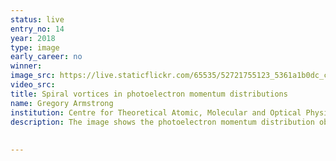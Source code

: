 ```yaml
---
status: live
entry_no: 14
year: 2018
type: image 
early_career: no 
winner: 
image_src: https://live.staticflickr.com/65535/52721755123_5361a1b0dc_c_d.jpg
video_src: 
title: Spiral vortices in photoelectron momentum distributions
name: Gregory Armstrong
institution: Centre for Theoretical Atomic, Molecular and Optical Physics, Queen's University Belfast
description: The image shows the photoelectron momentum distribution obtained following irradiation of the potassium atom by two counter-rotating circularly-polarized infrared laser pulses. Such pulses induce interference between photoelectron wavepackets which is manifest in the form of spiral vortices in the momentum distribution. Here the inner spiral feature arises from the absorption of three photons from each of the two laser pulses. The opposing helicity of these pulses creates a six-arm spiral interference pattern. The outer spiral feature is the signature of an additional photon absorption from each pulse, resulting in an eight-arm spiral vortex.<br><br>The calculations were performed on ARCHER using the R-matrix with time-dependence (RMT) codes, which treat interactions between multi-electron atoms and molecules with laser fields of arbitrary polarization.
 
  
---
```


